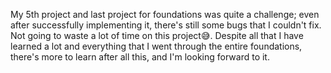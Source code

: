 My 5th project and last project for foundations was quite a challenge; even after successfully implementing it, there's still some bugs that I couldn't fix. Not going to waste a lot of time on this project😅. Despite all that I have learned a lot and everything that I went through the entire foundations, there's more to learn after all this, and I'm looking forward to it.